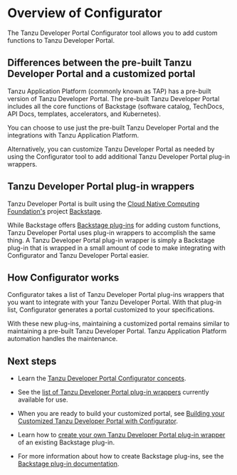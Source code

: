 # Overview of Configurator

The Tanzu Developer Portal Configurator tool allows you to add custom functions to Tanzu Developer
Portal.

## <a id="diff"></a> Differences between the pre-built Tanzu Developer Portal and a customized portal

Tanzu Application Platform (commonly known as TAP) has a pre-built version of Tanzu Developer
Portal. The pre-built Tanzu Developer Portal includes all the core functions of Backstage
(software catalog, TechDocs, API Docs, templates, accelerators, and Kubernetes).

You can choose to use just the pre-built Tanzu Developer Portal and the integrations with
Tanzu Application Platform.

Alternatively, you can customize Tanzu Developer Portal as needed by using the Configurator tool to
add additional Tanzu Developer Portal plug-in wrappers.

## <a id="plug-in-wrappers"></a> Tanzu Developer Portal plug-in wrappers

Tanzu Developer Portal is built using the [Cloud Native Computing Foundation's](https://www.cncf.io/)
project [Backstage](https://backstage.io/).

While Backstage offers [Backstage plug-ins](https://backstage.io/plugins/) for adding custom
functions, Tanzu Developer Portal uses plug-in wrappers to accomplish the same thing.
A Tanzu Developer Portal plug-in wrapper is simply a Backstage plug-in that is wrapped in a small
amount of code to make integrating with Configurator and Tanzu Developer Portal easier.

## <a id="how-it-works"></a> How Configurator works

Configurator takes a list of Tanzu Developer Portal plug-ins wrappers that you want to integrate
with your Tanzu Developer Portal. With that plug-in list, Configurator generates a portal customized
to your specifications.

With these new plug-ins, maintaining a customized portal remains similar to maintaining a pre-built
Tanzu Developer Portal. Tanzu Application Platform automation handles the maintenance.

## <a id="next-steps"></a> Next steps

- Learn the [Tanzu Developer Portal Configurator concepts](concepts.hbs.md).

- See the [list of Tanzu Developer Portal plug-in wrappers](tdp-plug-in-wrapper-list.hbs.md)
  currently available for use.

- When you are ready to build your customized portal, see
  [Building your Customized Tanzu Developer Portal with Configurator](building.hbs.md).

- Learn how to
  [create your own Tanzu Developer Portal plug-in wrapper](create-plug-in-wrapper.hbs.md) of
  an existing Backstage plug-in.

- For more information about how to create Backstage plug-ins, see the
  [Backstage plug-in documentation](https://backstage.io/docs/plugins/).
